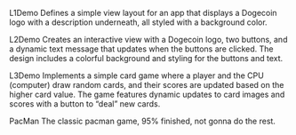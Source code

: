 L1Demo 
    Defines a simple view layout for an app that displays a Dogecoin logo with a description underneath, all styled with a background color.
    
L2Demo
    Creates an interactive view with a Dogecoin logo, two buttons, and a dynamic text message that updates when the buttons are clicked. The design includes a colorful background and styling for the buttons and text.
    
L3Demo
    Implements a simple card game where a player and the CPU (computer) draw random cards, and their scores are updated based on the higher card value. The game features dynamic updates to card images and scores with a button to “deal” new cards.

PacMan
    The classic pacman game, 95% finished, not gonna do the rest.
